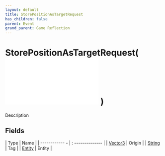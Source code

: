 ```yaml
---
layout: default
title: StorePositionAsTargetRequest
has_children: false
parent: Event
grand_parent: Game Reflection
---
```

# StorePositionAsTargetRequest( ![ EntityEventBase ](game-reflection/events/entity_event_base.md) )
Description 

## Fields
| Type | Name |
|:------------ - | : -------------- |
| [Vector3](game-reflection/classes/vector3.md) | Origin |
| [String](game-reflection/components/string.md) | Tag |
| [Entity](game-reflection/classes/entity.md) | Entity |

